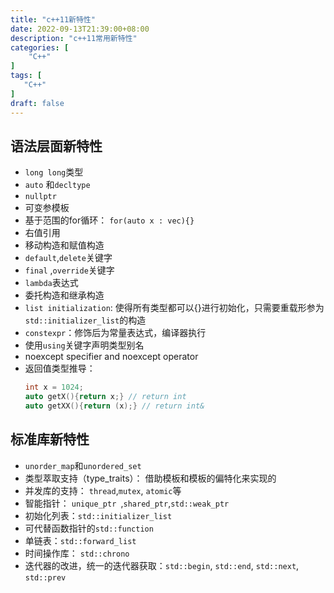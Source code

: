```yaml
---
title: "c++11新特性"
date: 2022-09-13T21:39:00+08:00
description: "c++11常用新特性"
categories: [
	"C++"
]	
tags: [
   "C++"
]
draft: false
---
```

## 语法层面新特性
+ `long long`类型
+ `auto` 和`decltype`
+ `nullptr`
+ 可变参模板
+ 基于范围的for循环： `for(auto x : vec){}`
+ 右值引用
+ 移动构造和赋值构造
+ `default`,`delete`关键字
+ `final` ,`override`关键字
+ `lambda`表达式
+ 委托构造和继承构造
+ `list initialization`: 使得所有类型都可以{}进行初始化，只需要重载形参为`std::initializer_list`的构造
+ `constexpr`：修饰后为常量表达式，编译器执行
+ 使用`using`关键字声明类型别名
+ noexcept specifier and noexcept operator
+ 返回值类型推导： 
    ```cpp
    int x = 1024; 
    auto getX(){return x;} // return int
    auto getXX(){return (x);} // return int&
    ```
## 标准库新特性
+ `unorder_map`和`unordered_set`
+ 类型萃取支持（type_traits）： 借助模板和模板的偏特化来实现的
+ 并发库的支持： `thread`,`mutex`, `atomic`等
+ 智能指针： `unique_ptr `,`shared_ptr`,`std::weak_ptr`
+ 初始化列表：`std::initializer_list`
+ 可代替函数指针的`std::function`
+ 单链表：`std::forward_list`
+ 时间操作库： `std::chrono`
+ 迭代器的改进，统一的迭代器获取：`std::begin`, `std::end`, `std::next`, `std::prev`


